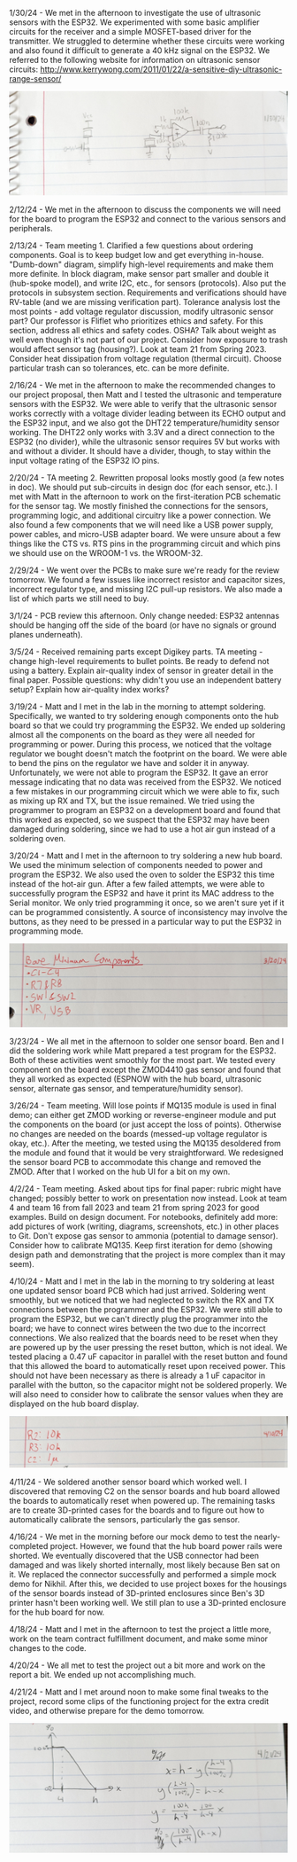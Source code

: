 1/30/24 - We met in the afternoon to investigate the use of ultrasonic sensors with the ESP32. We experimented with some basic amplifier circuits for the receiver and a simple MOSFET-based driver for the transmitter. We struggled to determine whether these circuits were working and also found it difficult to generate a 40 kHz signal on the ESP32. We referred to the following website for information on ultrasonic sensor circuits: http://www.kerrywong.com/2011/01/22/a-sensitive-diy-ultrasonic-range-sensor/

![Image](./Pictures/013024.jpg)

2/12/24 - We met in the afternoon to discuss the components we will need for the board to program the ESP32 and connect to the various sensors and peripherals.

2/13/24 - Team meeting 1. Clarified a few questions about ordering components. Goal is to keep budget low and get everything in-house. "Dumb-down" diagram, simplify high-level requirements and make them more definite. In block diagram, make sensor part smaller and double it (hub-spoke model), and write I2C, etc., for sensors (protocols). Also put the protocols in subsystem section. Requirements and verifications should have RV-table (and we are missing verification part). Tolerance analysis lost the most points - add voltage regulator discussion, modify ultrasonic sensor part? Our professor is Fliflet who prioritizes ethics and safety. For this section, address all ethics and safety codes. OSHA? Talk about weight as well even though it's not part of our project. Consider how exposure to trash would affect sensor tag (housing?). Look at team 21 from Spring 2023. Consider heat dissipation from voltage regulation (thermal circuit). Choose particular trash can so tolerances, etc. can be more definite.

2/16/24 - We met in the afternoon to make the recommended changes to our project proposal, then Matt and I tested the ultrasonic and temperature sensors with the ESP32. We were able to verify that the ultrasonic sensor works correctly with a voltage divider leading between its ECHO output and the ESP32 input, and we also got the DHT22 temperature/humidity sensor working. The DHT22 only works with 3.3V and a direct connection to the ESP32 (no divider), while the ultrasonic sensor requires 5V but works with and without a divider. It should have a divider, though, to stay within the input voltage rating of the ESP32 IO pins.

2/20/24 - TA meeting 2. Rewritten proposal looks mostly good (a few notes in doc). We should put sub-circuits in design doc (for each sensor, etc.). I met with Matt in the afternoon to work on the first-iteration PCB schematic for the sensor tag. We mostly finished the connections for the sensors, programming logic, and additional circuitry like a power connection. We also found a few components that we will need like a USB power supply, power cables, and micro-USB adapter board. We were unsure about a few things like the CTS vs. RTS pins in the programming circuit and which pins we should use on the WROOM-1 vs. the WROOM-32.

2/29/24 - We went over the PCBs to make sure we're ready for the review tomorrow. We found a few issues like incorrect resistor and capacitor sizes, incorrect regulator type, and missing I2C pull-up resistors. We also made a list of which parts we still need to buy.

3/1/24 - PCB review this afternoon. Only change needed: ESP32 antennas should be hanging off the side of the board (or have no signals or ground planes underneath).

3/5/24 - Received remaining parts except Digikey parts. TA meeting - change high-level requirements to bullet points. Be ready to defend not using a battery. Explain air-quality index of sensor in greater detail in the final paper. Possible questions: why didn't you use an independent battery setup? Explain how air-quality index works?

3/19/24 - Matt and I met in the lab in the morning to attempt soldering. Specifically, we wanted to try soldering enough components onto the hub board so that we could try programming the ESP32. We ended up soldering almost all the components on the board as they were all needed for programming or power. During this process, we noticed that the voltage regulator we bought doesn't match the footprint on the board. We were able to bend the pins on the regulator we have and solder it in anyway. Unfortunately, we were not able to program the ESP32. It gave an error message indicating that no data was received from the ESP32. We noticed a few mistakes in our programming circuit which we were able to fix, such as mixing up RX and TX, but the issue remained. We tried using the programmer to program an ESP32 on a development board and found that this worked as expected, so we suspect that the ESP32 may have been damaged during soldering, since we had to use a hot air gun instead of a soldering oven.

3/20/24 - Matt and I met in the afternoon to try soldering a new hub board. We used the minimum selection of components needed to power and program the ESP32. We also used the oven to solder the ESP32 this time instead of the hot-air gun. After a few failed attempts, we were able to successfully program the ESP32 and have it print its MAC address to the Serial monitor. We only tried programming it once, so we aren't sure yet if it can be programmed consistently. A source of inconsistency may involve the buttons, as they need to be pressed in a particular way to put the ESP32 in programming mode.

![Image](./Pictures/032024.jpg)

3/23/24 - We all met in the afternoon to solder one sensor board. Ben and I did the soldering work while Matt prepared a test program for the ESP32. Both of these activities went smoothly for the most part. We tested every component on the board except the ZMOD4410 gas sensor and found that they all worked as expected (ESPNOW with the hub board, ultrasonic sensor, alternate gas sensor, and temperature/humidity sensor).

3/26/24 - Team meeting. Will lose points if MQ135 module is used in final demo; can either get ZMOD working or reverse-engineer module and put the components on the board (or just accept the loss of points). Otherwise no changes are needed on the boards (messed-up voltage regulator is okay, etc.). After the meeting, we tested using the MQ135 desoldered from the module and found that it would be very straightforward. We redesigned the sensor board PCB to accommodate this change and removed the ZMOD. After that I worked on the hub UI for a bit on my own.

4/2/24 - Team meeting. Asked about tips for final paper: rubric might have changed; possibly better to work on presentation now instead. Look at team 4 and team 16 from fall 2023 and team 21 from spring 2023 for good examples. Build on design document. For notebooks, definitely add more: add pictures of work (writing, diagrams, screenshots, etc.) in other places to Git. Don't expose gas sensor to ammonia (potential to damage sensor). Consider how to calibrate MQ135. Keep first iteration for demo (showing design path and demonstrating that the project is more complex than it may seem).

4/10/24 - Matt and I met in the lab in the morning to try soldering at least one updated sensor board PCB which had just arrived. Soldering went smoothly, but we noticed that we had neglected to switch the RX and TX connections between the programmer and the ESP32. We were still able to program the ESP32, but we can't directly plug the programmer into the board; we have to connect wires between the two due to the incorrect connections. We also realized that the boards need to be reset when they are powered up by the user pressing the reset button, which is not ideal. We tested placing a 0.47 uF capacitor in parallel with the reset button and found that this allowed the board to automatically reset upon received power. This should not have been necessary as there is already a 1 uF capacitor in parallel with the button, so the capacitor might not be soldered properly. We will also need to consider how to calibrate the sensor values when they are displayed on the hub board display.

![Image](./Pictures/041024.jpg)

4/11/24 - We soldered another sensor board which worked well. I discovered that removing C2 on the sensor boards and hub board allowed the boards to automatically reset when powered up. The remaining tasks are to create 3D-printed cases for the boards and to figure out how to automatically calibrate the sensors, particularly the gas sensor.

4/16/24 - We met in the morning before our mock demo to test the nearly-completed project. However, we found that the hub board power rails were shorted. We eventually discovered that the USB connector had been damaged and was likely shorted internally, most likely because Ben sat on it. We replaced the connector successfully and performed a simple mock demo for Nikhil. After this, we decided to use project boxes for the housings of the sensor boards instead of 3D-printed enclosures since Ben's 3D printer hasn't been working well. We still plan to use a 3D-printed enclosure for the hub board for now.

4/18/24 - Matt and I met in the afternoon to test the project a little more, work on the team contract fulfillment document, and make some minor changes to the code.

4/20/24 - We all met to test the project out a bit more and work on the report a bit. We ended up not accomplishing much.

4/21/24 - Matt and I met around noon to make some final tweaks to the project, record some clips of the functioning project for the extra credit video, and otherwise prepare for the demo tomorrow.

![Image](./Pictures/042124.jpg)